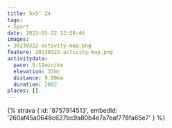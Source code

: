 ```yaml
---
title: 5x5’ Z4
tags:
- Sport
date: 2023-03-22 12:58:46
images:
- 20230322-activity-map.png
feature: 20230322-activity-map.png
activitydata:
  pace: 5:11min/km
  elevation: 37mt
  distance: 9.00km
  duration: 2802
places: []
---
```


<!--more--> 

 [//]: # ({% figure { src: '20230322-activity-map.png', title: 'map' } %})


{% strava { id: '8757914513', embedId: '260af45a0648c627bc9a80b4e7a7eaf778fa65e7' } %}